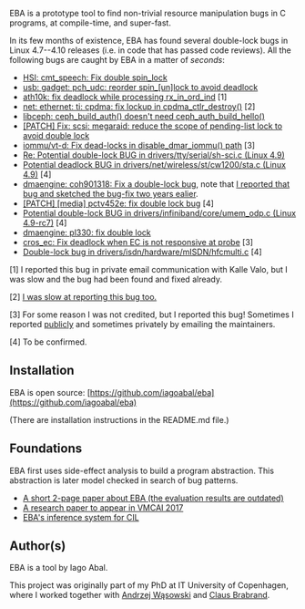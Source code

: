 EBA is a prototype tool to find non-trivial resource manipulation bugs in C programs, at compile-time, and super-fast.

In its few months of existence, EBA has found several double-lock bugs in Linux 4.7--4.10 releases (i.e. in code that has passed code reviews). All the following bugs are caught by EBA in a matter of _seconds_:

- [HSI: cmt_speech: Fix double spin_lock](https://github.com/torvalds/linux/commit/3c13ab1d96e1924ef73b1a20c1ccccc993b6fb58)
- [usb: gadget: pch_udc: reorder spin_[un]lock to avoid deadlock](https://github.com/torvalds/linux/commit/1d23d16a88e6c8143b07339435ba061b131ebb8c)
- [ath10k: fix deadlock while processing rx_in_ord_ind](https://patchwork.kernel.org/patch/9166323/) [1]
- [net: ethernet: ti: cpdma: fix lockup in cpdma_ctlr_destroy()](https://github.com/torvalds/linux/commit/fccd5badb84de03fef9b072e7ae72fe0ea8348e3) [2]
- [libceph: ceph_build_auth() doesn't need ceph_auth_build_hello()](https://github.com/torvalds/linux/commit/464691bd52b46a565153ec2a3b8b9984dacd4a00)
- [[PATCH] Fix: scsi: megaraid: reduce the scope of pending-list lock to avoid double lock](http://www.spinics.net/lists/linux-scsi/msg100996.html)
- [iommu/vt-d: Fix dead-locks in disable_dmar_iommu() path](https://github.com/torvalds/linux/commit/bea64033dd7b5fb6296eda8266acab6364ce1554) [3]
- [Re: Potential double-lock BUG in drivers/tty/serial/sh-sci.c (Linux 4.9)](http://www.spinics.net/lists/linux-serial/msg24393.html)
- [Potential deadlock BUG in drivers/net/wireless/st/cw1200/sta.c (Linux 4.9)](https://www.mail-archive.com/netdev@vger.kernel.org/msg138296.html) [4]
- [dmaengine: coh901318: Fix a double-lock bug](https://github.com/torvalds/linux/commit/627469e4445b9b12e0229b3bdf8564d5ce384dd7), note that [I reported that bug and sketched the bug-fix two years ealier](https://www.spinics.net/lists/arm-kernel/msg543590.html).
- [[PATCH] [media] pctv452e: fix double lock bug](http://www.spinics.net/lists/linux-media/msg108700.html) [4]
- [Potential double-lock BUG in drivers/infiniband/core/umem_odp.c (Linux 4.9-rc7)](http://www.spinics.net/lists/linux-rdma/msg43736.html) [4]
- [dmaengine: pl330: fix double lock](https://github.com/torvalds/linux/commit/91539eb1fda2d530d3b268eef542c5414e54bf1a)
- [cros_ec: Fix deadlock when EC is not responsive at probe](https://github.com/torvalds/linux/commit/d4da97e59e1004aa1a15dd75469def20cd84ab99) [3]
- [Double-lock bug in drivers/isdn/hardware/mISDN/hfcmulti.c](https://www.spinics.net/lists/netdev/msg500187.htm) [4]

[1] I reported this bug in private email communication with Kalle Valo, but I was slow and the bug had been found and fixed already.

[2] [I was slow at reporting this bug too.](https://www.spinics.net/lists/linux-omap/msg132214.html)

[3] For some reason I was not credited, but I reported this bug! Sometimes I reported [publicly](https://lists.linuxfoundation.org/pipermail/iommu/2016-September/018614.html) and sometimes privately by emailing the maintainers. 

[4] To be confirmed.

## Installation

EBA is open source: [https://github.com/iagoabal/eba](https://github.com/iagoabal/eba)

(There are installation instructions in the README.md file.)

## Foundations

EBA first uses side-effect analysis to build a program abstraction. This abstraction is later model checked in search of bug patterns.

- [A short 2-page paper about EBA (the evaluation results are outdated)](http://dl.iagoabal.eu/eba/short.pdf)
- [A research paper to appear in VMCAI 2017](http://dl.iagoabal.eu/eba/vmcai.pdf)
- [EBA's inference system for CIL](http://dl.iagoabal.eu/eba/cil.pdf)

## Author(s)

EBA is a tool by Iago Abal.

This project was originally part of my PhD at IT University of Copenhagen, where I worked together with [Andrzej Wąsowski](http://www.itu.dk/~wasowski/) and [Claus Brabrand](http://www.itu.dk/people/brabrand/).

